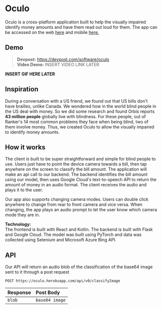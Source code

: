 # Oculo
Oculo is a cross-platform application built to help the visually impaired identify money amounts and have them read out loud for them. The app can be accessed on the web [here](https://oculo.netlify.app/) and mobile [here.]()

## Demo
> **Devpost:** https://devpost.com/software/oculo<br/>
> **Video Demo:** INSERT VIDEO LINK LATER

**INSERT GIF HERE LATER**

## Inspiration
During a conversation with a US friend, we found out that US bills don't have brailles, unlike Canada. We wondered how in the world blind people in the US deal with money. So we did some research and found Orbis reports **43 million people** globally live with blindness. For these people, out of Ranker's 14 most common problems they face when being blind, two of them involve money. Thus, we created Oculo to allow the visually impaired to identify money amounts.

## How it works
The client is built to be super straightforward and simple for blind people to use. Users just have to point the device camera towards a bill, then tap anywhere on the screen to classify the bill amount. The application will make an api call to our backend. The backend identifies the bill amount using our model, then uses Google Cloud's text-to-speech API to return the amount of money in an audio format. The client receives the audio and plays it to the user.

Our app also supports changing camera modes. Users can double click anywhere to change from rear to front camera and vice versa. When changing, the app plays an audio prompt to let the user know which camera mode they are in.

**Technology:**<br/>
The frontend is built with React and Kotlin. The backend is built with Flask and Google Cloud. The model was built using PyTorch and data was collected using Selenium and Microsoft Azure Bing API.

## API
Our API will return an audio blob of the classification of the base64 image sent to it through a post request
```http
POST https://oculo.herokuapp.com/api/v0/classifyImage
```
| Response | Post Body |
| :--- | :--- |
| `blob` | `base64 image` |
